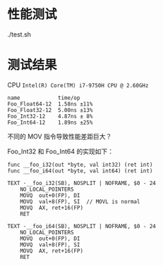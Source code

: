 
# 性能测试
./test.sh

# 测试结果

CPU `Intel(R) Core(TM) i7-9750H CPU @ 2.60GHz`

```
name            time/op
Foo_Float64-12  1.58ns ±11%
Foo_Float32-12  5.00ns ±13%
Foo_Int32-12    4.87ns ± 8%
Foo_Int64-12    1.89ns ±25%
```

不同的 MOV 指令导致性能差距巨大？

Foo_Int32 和 Foo_Int64 的实现如下：

```
func __foo_i32(out *byte, val int32) (ret int)
func __foo_i64(out *byte, val int64) (ret int)

TEXT ·__foo_i32(SB), NOSPLIT | NOFRAME, $0 - 24
	NO_LOCAL_POINTERS
	MOVQ  out+0(FP), DI
	MOVQ  val+8(FP), SI  // MOVL is normal
	MOVQ  AX, ret+16(FP)
	RET

TEXT ·__foo_i64(SB), NOSPLIT | NOFRAME, $0 - 24
	NO_LOCAL_POINTERS
	MOVQ  out+0(FP), DI
	MOVQ  val+8(FP), SI
	MOVQ  AX, ret+16(FP)
	RET
```